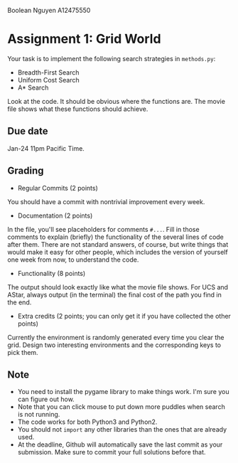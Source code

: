 Boolean Nguyen
A12475550

Assignment 1: Grid World
=========

Your task is to implement the following search strategies in `methods.py`:

- Breadth-First Search
- Uniform Cost Search
- A\* Search

Look at the code. It should be obvious where the functions are. The movie file shows what these functions should achieve.  

Due date
-----
Jan-24 11pm Pacific Time.

Grading
-----
- Regular Commits (2 points)

You should have a commit with nontrivial improvement every week.

- Documentation (2 points)

In the file, you'll see placeholders for comments `#...`. Fill in those comments to explain (briefly) the functionality of the several lines of code after them. There are not standard answers, of course, but write things that would make it easy for other people, which includes the version of yourself one week from now, to understand the code.

- Functionality (8 points)

The output should look exactly like what the movie file shows. For UCS and AStar, always output (in the terminal) the final cost of the path you find in the end.

- Extra credits (2 points; you can only get it if you have collected the other points)

Currently the environment is randomly generated every time you clear the grid. Design two interesting environments and the corresponding keys to pick them.

Note
------
- You need to install the pygame library to make things work. I'm sure you can figure out how.
- Note that you can click mouse to put down more puddles when search is not running.
- The code works for both Python3 and Python2.
- You should not `import` any other libraries than the ones that are already used.
- At the deadline, Github will automatically save the last commit as your submission. Make sure to commit your full solutions before that. 
